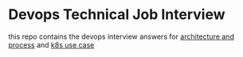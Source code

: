 # Devops Technical Job Interview

this repo contains the devops interview answers for [architecture and process](arch-and-process) and [k8s use case](k8s-use-case)
